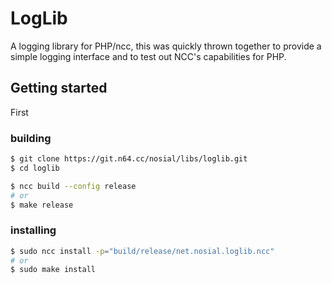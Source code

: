 # LogLib

A logging library for PHP/ncc, this was quickly thrown together
to provide a simple logging interface and to test out 
NCC's capabilities for PHP.

## Getting started

First 


### building

```bash
$ git clone https://git.n64.cc/nosial/libs/loglib.git
$ cd loglib

$ ncc build --config release
# or
$ make release
```

### installing

```bash
$ sudo ncc install -p="build/release/net.nosial.loglib.ncc"
# or
$ sudo make install
```